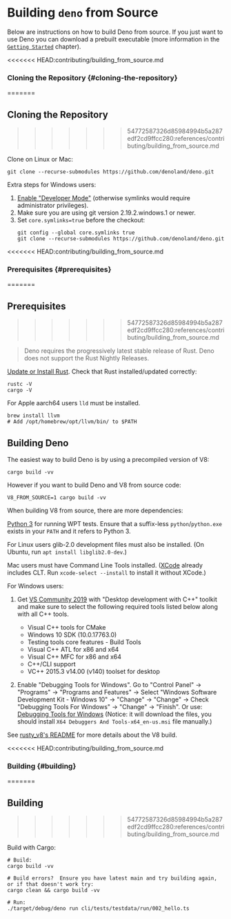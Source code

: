 # Building `deno` from Source

Below are instructions on how to build Deno from source. If you just want to use
Deno you can download a prebuilt executable (more information in the
[`Getting Started`](../../getting_started/installation.md#download-and-install)
chapter).

<<<<<<< HEAD:contributing/building_from_source.md
### Cloning the Repository {#cloning-the-repository}
=======
## Cloning the Repository
>>>>>>> 54772587326d85984994b5a287edf2cd9ffcc280:references/contributing/building_from_source.md

Clone on Linux or Mac:

```shell
git clone --recurse-submodules https://github.com/denoland/deno.git
```

Extra steps for Windows users:

1. [Enable "Developer Mode"](https://www.google.com/search?q=windows+enable+developer+mode)
   (otherwise symlinks would require administrator privileges).
2. Make sure you are using git version 2.19.2.windows.1 or newer.
3. Set `core.symlinks=true` before the checkout:
   ```shell
   git config --global core.symlinks true
   git clone --recurse-submodules https://github.com/denoland/deno.git
   ```

<<<<<<< HEAD:contributing/building_from_source.md
### Prerequisites {#prerequisites}
=======
## Prerequisites
>>>>>>> 54772587326d85984994b5a287edf2cd9ffcc280:references/contributing/building_from_source.md

> Deno requires the progressively latest stable release of Rust. Deno does not
> support the Rust Nightly Releases.

[Update or Install Rust](https://www.rust-lang.org/tools/install). Check that
Rust installed/updated correctly:

```
rustc -V
cargo -V
```

For Apple aarch64 users `lld` must be installed.

```
brew install llvm
# Add /opt/homebrew/opt/llvm/bin/ to $PATH
```

## Building Deno

The easiest way to build Deno is by using a precompiled version of V8:

```
cargo build -vv
```

However if you want to build Deno and V8 from source code:

```
V8_FROM_SOURCE=1 cargo build -vv
```

When building V8 from source, there are more dependencies:

[Python 3](https://www.python.org/downloads) for running WPT tests. Ensure that
a suffix-less `python`/`python.exe` exists in your `PATH` and it refers to
Python 3.

For Linux users glib-2.0 development files must also be installed. (On Ubuntu,
run `apt install libglib2.0-dev`.)

Mac users must have Command Line Tools installed.
([XCode](https://developer.apple.com/xcode/) already includes CLT. Run
`xcode-select --install` to install it without XCode.)

For Windows users:

1. Get [VS Community 2019](https://www.visualstudio.com/downloads/) with
   "Desktop development with C++" toolkit and make sure to select the following
   required tools listed below along with all C++ tools.

   - Visual C++ tools for CMake
   - Windows 10 SDK (10.0.17763.0)
   - Testing tools core features - Build Tools
   - Visual C++ ATL for x86 and x64
   - Visual C++ MFC for x86 and x64
   - C++/CLI support
   - VC++ 2015.3 v14.00 (v140) toolset for desktop

2. Enable "Debugging Tools for Windows". Go to "Control Panel" → "Programs" →
   "Programs and Features" → Select "Windows Software Development Kit - Windows
   10" → "Change" → "Change" → Check "Debugging Tools For Windows" → "Change" →
   "Finish". Or use:
   [Debugging Tools for Windows](https://docs.microsoft.com/en-us/windows-hardware/drivers/debugger/)
   (Notice: it will download the files, you should install
   `X64 Debuggers And Tools-x64_en-us.msi` file manually.)

See [rusty_v8's README](https://github.com/denoland/rusty_v8) for more details
about the V8 build.

<<<<<<< HEAD:contributing/building_from_source.md
### Building {#building}
=======
## Building
>>>>>>> 54772587326d85984994b5a287edf2cd9ffcc280:references/contributing/building_from_source.md

Build with Cargo:

```shell
# Build:
cargo build -vv

# Build errors?  Ensure you have latest main and try building again, or if that doesn't work try:
cargo clean && cargo build -vv

# Run:
./target/debug/deno run cli/tests/testdata/run/002_hello.ts
```
